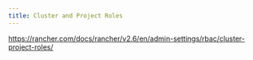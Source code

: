 ```yaml
---
title: Cluster and Project Roles
---
```


https://rancher.com/docs/rancher/v2.6/en/admin-settings/rbac/cluster-project-roles/